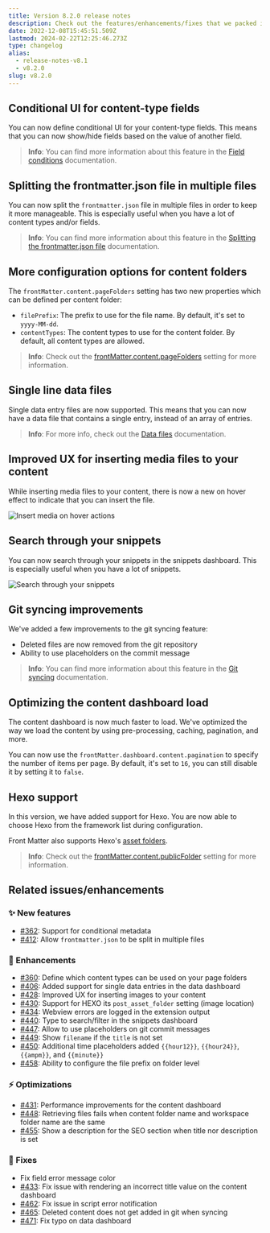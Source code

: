 ```yaml
---
title: Version 8.2.0 release notes
description: Check out the features/enhancements/fixes that we packed in version 8.2.0 of Front Matter.
date: 2022-12-08T15:45:51.509Z
lastmod: 2024-02-22T12:25:46.273Z
type: changelog
alias:
  - release-notes-v8.1
  - v8.2.0
slug: v8.2.0
---
```


## Conditional UI for content-type fields

You can now define conditional UI for your content-type fields. This means that you can now show/hide fields based on the value of another field.

> **Info**: You can find more information about this feature in the [Field conditions](/docs/content-creation/field-conditions) documentation.

## Splitting the frontmatter.json file in multiple files

You can now split the `frontmatter.json` file in multiple files in order to keep it more manageable. This is especially useful when you have a lot of content types and/or fields.

> **Info**: You can find more information about this feature in the [Splitting the frontmatter.json file](/docs/settings#splitting-your-settings-in-multiple-files) documentation.

## More configuration options for content folders

The `frontMatter.content.pageFolders` setting has two new properties which can be defined per content folder:

- `filePrefix`: The prefix to use for the file name. By default, it's set to `yyyy-MM-dd`.
- `contentTypes`: The content types to use for the content folder. By default, all content types are allowed.

> **Info**: Check out the [frontMatter.content.pageFolders](/docs/settings/overview#frontMatter.content.pagefolders) setting for more information.

## Single line data files

Single data entry files are now supported. This means that you can now have a data file that contains a single entry, instead of an array of entries.

> **Info**: For more info, check out the [Data files](/docs/dashboard/datafiles-view#creating-a-data-file) documentation.

## Improved UX for inserting media files to your content

While inserting media files to your content, there is now a new on hover effect to indicate that you can insert the file.

![Insert media on hover actions](/releases/v8.2.0/insert-media.png)

## Search through your snippets

You can now search through your snippets in the snippets dashboard. This is especially useful when you have a lot of snippets.

![Search through your snippets](/releases/v8.2.0/search-snippets.png)

## Git syncing improvements

We've added a few improvements to the git syncing feature:

- Deleted files are now removed from the git repository
- Ability to use placeholders on the commit message

> **Info**: You can find more information about this feature in the [Git syncing](/docs/git-integration#change-the-commit-message) documentation.

## Optimizing the content dashboard load

The content dashboard is now much faster to load. We've optimized the way we load the content by using pre-processing, caching, pagination, and more.

You can now use the `frontMatter.dashboard.content.pagination` to specify the number of items per page. By default, it's set to `16`, you can still disable it by setting it to `false`.

## Hexo support

In this version, we have added support for Hexo. You are now able to choose Hexo from the framework list during configuration.

Front Matter also supports Hexo's [asset folders](https://hexo.io/docs/asset-folders).

> **Info**: Check out the [frontMatter.content.publicFolder](/docs/settings/overview#frontmatter.content.publicfolder) setting for more information.

## Related issues/enhancements

### ✨ New features

- [#362](https://github.com/estruyf/vscode-front-matter/issues/362): Support for conditional metadata
- [#412](https://github.com/estruyf/vscode-front-matter/issues/412): Allow `frontmatter.json` to be split in multiple files

### 🎨 Enhancements

- [#360](https://github.com/estruyf/vscode-front-matter/issues/360): Define which content types can be used on your page folders
- [#406](https://github.com/estruyf/vscode-front-matter/issues/406): Added support for single data entries in the data dashboard
- [#428](https://github.com/estruyf/vscode-front-matter/issues/428): Improved UX for inserting images to your content
- [#430](https://github.com/estruyf/vscode-front-matter/issues/430): Support for HEXO its `post_asset_folder` setting (image location)
- [#434](https://github.com/estruyf/vscode-front-matter/issues/434): Webview errors are logged in the extension output
- [#440](https://github.com/estruyf/vscode-front-matter/issues/440): Type to search/filter in the snippets dashboard
- [#447](https://github.com/estruyf/vscode-front-matter/issues/447): Allow to use placeholders on git commit messages
- [#449](https://github.com/estruyf/vscode-front-matter/issues/449): Show `filename` if the `title` is not set
- [#450](https://github.com/estruyf/vscode-front-matter/issues/450): Additional time placeholders added `{{hour12}}`, `{{hour24}}`, `{{ampm}}`, and `{{minute}}`
- [#458](https://github.com/estruyf/vscode-front-matter/issues/458): Ability to configure the file prefix on folder level

### ⚡️ Optimizations

- [#431](https://github.com/estruyf/vscode-front-matter/issues/431): Performance improvements for the content dashboard
- [#448](https://github.com/estruyf/vscode-front-matter/issues/448): Retrieving files fails when content folder name and workspace folder name are the same
- [#455](https://github.com/estruyf/vscode-front-matter/issues/455): Show a description for the SEO section when title nor description is set

### 🐞 Fixes

- Fix field error message color
- [#433](https://github.com/estruyf/vscode-front-matter/issues/433): Fix issue with rendering an incorrect title value on the content dashboard
- [#462](https://github.com/estruyf/vscode-front-matter/issues/462): Fix issue in script error notification
- [#465](https://github.com/estruyf/vscode-front-matter/issues/465): Deleted content does not get added in git when syncing
- [#471](https://github.com/estruyf/vscode-front-matter/issues/471): Fix typo on data dashboard
